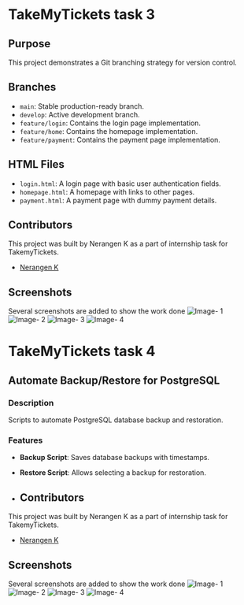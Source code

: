 # TakeMyTickets task 3
## Purpose
This project demonstrates a Git branching strategy for version control.

## Branches
- `main`: Stable production-ready branch.
- `develop`: Active development branch.
- `feature/login`: Contains the login page implementation.
- `feature/home`: Contains the homepage implementation.
- `feature/payment`: Contains the payment page implementation.

## HTML Files
- `login.html`: A login page with basic user authentication fields.
- `homepage.html`: A homepage with links to other pages.
- `payment.html`: A payment page with dummy payment details.

## Contributors
This project was built by Nerangen K as a part of internship task for TakemyTickets.
- [Nerangen K](https://github.com/Nerangen)

## Screenshots
Several screenshots are added to show the work done 
![Image- 1](images/task3-1.png)
![Image- 2](images/task3-2.png)
![Image- 3](images/task3-3.png)
![Image- 4](images/task3-4.png)





# TakeMyTickets task 4

## Automate Backup/Restore for PostgreSQL

### Description
Scripts to automate PostgreSQL database backup and restoration.

### Features
- **Backup Script**: Saves database backups with timestamps.
- **Restore Script**: Allows selecting a backup for restoration.

- ## Contributors
This project was built by Nerangen K as a part of internship task for TakemyTickets.
- [Nerangen K](https://github.com/Nerangen)
  
## Screenshots
Several screenshots are added to show the work done 
![Image- 1](images/task4-1.png)
![Image- 2](images/task4-2.png)
![Image- 3](images/task4-3.png)
![Image- 4](images/task4-4.png)
